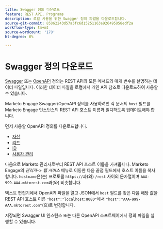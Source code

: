```yaml
---
title: Swagger 정의 다운로드
feature: REST API, Programs
description: 로컬 사용을 위한 Swagger 정의 파일을 다운로드합니다.
source-git-commit: 85062243d57a3fc6d15251163e926495858edf2a
workflow-type: tm+mt
source-wordcount: '170'
ht-degree: 0%

---
```


# Swagger 정의 다운로드

[Swagger](https://swagger.io/) 또는 [OpenAPI](https://www.openapis.org/) 정의는 REST API의 모든 메서드와 매개 변수를 설명하는 데이터 파일입니다. 이러한 데이터 파일을 로컬에서 개인 API 참조로 다운로드하여 사용할 수 있습니다.

Marketo Engage Swagger/OpenAPI 정의를 사용하려면 각 문서의 `host` 필드를 Marketo Engage 인스턴스의 REST API 호스트 이름과 일치하도록 업데이트해야 합니다.

먼저 사용할 OpenAPI 정의를 다운로드합니다.

* [자산](assets/swagger-asset.json)
* [리드](assets/swagger-mapi.json)
* [ID          ](assets/swagger-identity.json)
* [사용자 관리](assets/swagger-user.json)

다음으로 Marketo 관리자로부터 REST API 호스트 이름을 가져옵니다. Marketo Engage의 _관리자_-> _웹 서비스_ 메뉴로 이동한 다음 끝점 필드에서 호스트 이름을 복사합니다. `hostname`은(는) 프로토콜 `https://`과(와) `/rest` 사이의 문자열이며 `AAA-999-AAA.mktorest.com`과(와) 비슷합니다.

텍스트 편집기에서 OpenAPI 파일을 열고 JSON에서 `host` 필드를 찾은 다음 해당 값을 REST API 호스트 이름 `"host":"localhost:8080"`에서 `"host":"AAA-999-AAA.mktorest.com"`(으)로 변경합니다.

저장되면 Swagger UI 인스턴스 또는 다른 OpenAPI 소프트웨어에서 정의 파일을 실행할 수 있습니다.
